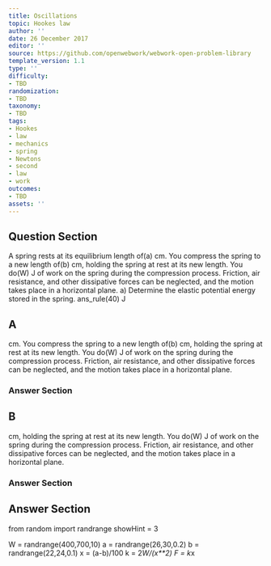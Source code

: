 ```yaml
---
title: Oscillations
topic: Hookes law
author: ''
date: 26 December 2017
editor: ''
source: https://github.com/openwebwork/webwork-open-problem-library
template_version: 1.1
type: ''
difficulty:
- TBD
randomization:
- TBD
taxonomy:
- TBD
tags:
- Hookes
- law
- mechanics
- spring
- Newtons
- second
- law
- work
outcomes:
- TBD
assets: ''
---
```


## Question Section 

A spring rests at its equilibrium length of(a) cm. You compress the spring to a new length of(b) cm, holding the spring at rest at its new length. You do(W) J of work on the spring during the compression process. Friction, air resistance, and other dissipative forces can be neglected, and the motion takes place in a horizontal plane.
a) Determine the elastic potential energy stored in the spring.
ans_rule(40) J

## A
cm. You compress the spring to a new length of(b) cm, holding the spring at rest at its new length. You do(W) J of work on the spring during the compression process. Friction, air resistance, and other dissipative forces can be neglected, and the motion takes place in a horizontal plane.
### Answer Section
## B
cm, holding the spring at rest at its new length. You do(W) J of work on the spring during the compression process. Friction, air resistance, and other dissipative forces can be neglected, and the motion takes place in a horizontal plane.
### Answer Section


## Answer Section

from random import randrange
showHint = 3

W = randrange(400,700,10)
a = randrange(26,30,0.2)
b = randrange(22,24,0.1)
x = (a-b)/100
k = 2*W/(x**2)
F = k*x